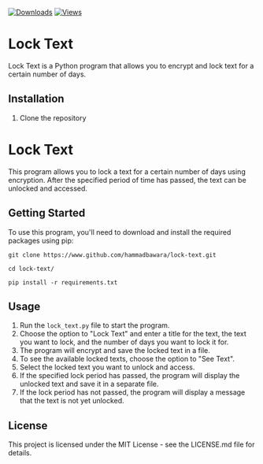 [![Downloads](https://img.shields.io/github/downloads/hammadbawara/lock-text>/total.svg)](https://github.com/<username>/<repo-name>/releases)
[![Views](https://img.shields.io/badge/views-1234-brightgreen.svg)](https://github.com/hammadbawara/lock-text)

# Lock Text
Lock Text is a Python program that allows you to encrypt and lock text for a certain number of days.

## Installation

1. Clone the repository

# Lock Text

This program allows you to lock a text for a certain number of days using encryption. After the specified period of time has passed, the text can be unlocked and accessed.

## Getting Started

To use this program, you'll need to download and install the required packages using pip:
```
git clone https://www.github.com/hammadbawara/lock-text.git

cd lock-text/

pip install -r requirements.txt
```

## Usage

1. Run the `lock_text.py` file to start the program.
2. Choose the option to "Lock Text" and enter a title for the text, the text you want to lock, and the number of days you want to lock it for.
3. The program will encrypt and save the locked text in a file.
4. To see the available locked texts, choose the option to "See Text".
5. Select the locked text you want to unlock and access.
6. If the specified lock period has passed, the program will display the unlocked text and save it in a separate file.
7. If the lock period has not passed, the program will display a message that the text is not yet unlocked.

## License

This project is licensed under the MIT License - see the LICENSE.md file for details.